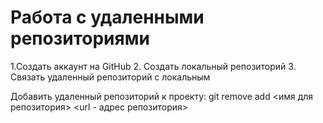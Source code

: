 # Работа с удаленными репозиториями
1.Создать аккаунт на  GitHub
2. Создать локальный репозиторий
3. Связать удаленный репозиторий с локальным

Добавить удаленный репозиторий к проекту:
git remove add <имя для репозитория> <url - адрес репозитория>
